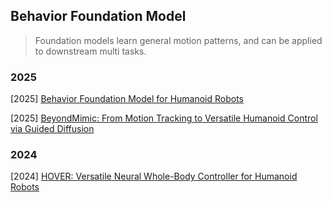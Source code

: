 ## Behavior Foundation Model

>  Foundation models learn general motion patterns, and can be applied to downstream multi tasks.

### 2025

[2025] [Behavior Foundation Model for Humanoid Robots](https://arxiv.org/abs/2509.13780)

[2025] [BeyondMimic: From Motion Tracking to Versatile Humanoid Control via Guided Diffusion](https://arxiv.org/abs/2508.08241)



### 2024

[2024] [HOVER: Versatile Neural Whole-Body Controller for Humanoid Robots](https://arxiv.org/abs/2410.21229)

